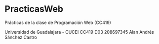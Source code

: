 PracticasWeb
============

Prácticas de la clase de Programación Web (CC419)

Universidad de Guadalajara - CUCEI
CC419	D03	208697345
Alan Andrés Sánchez Castro

